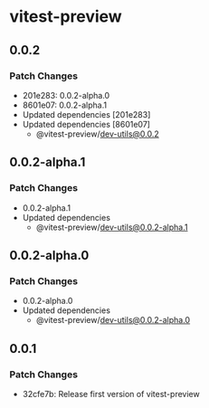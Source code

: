 # vitest-preview

## 0.0.2

### Patch Changes

- 201e283: 0.0.2-alpha.0
- 8601e07: 0.0.2-alpha.1
- Updated dependencies [201e283]
- Updated dependencies [8601e07]
  - @vitest-preview/dev-utils@0.0.2

## 0.0.2-alpha.1

### Patch Changes

- 0.0.2-alpha.1
- Updated dependencies
  - @vitest-preview/dev-utils@0.0.2-alpha.1

## 0.0.2-alpha.0

### Patch Changes

- 0.0.2-alpha.0
- Updated dependencies
  - @vitest-preview/dev-utils@0.0.2-alpha.0

## 0.0.1

### Patch Changes

- 32cfe7b: Release first version of vitest-preview
